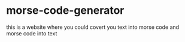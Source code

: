 # morse-code-generator
this is a website where you could covert you text into morse code and morse code into text

